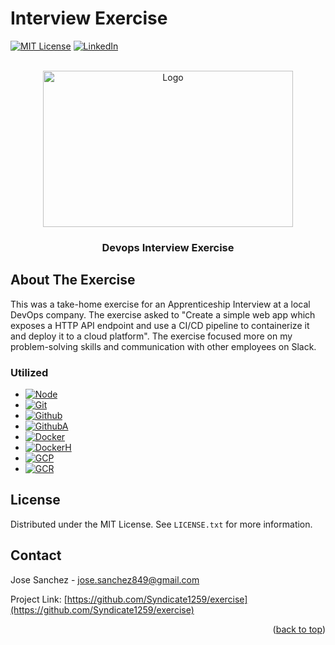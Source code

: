 # Interview Exercise
<!-- Original Template: https://github.com/othneildrew/Best-README-Template/ -->

<!-- PROJECT SHIELDS -->
<!--
*** I'm using markdown "reference style" links for readability.
*** Reference links are enclosed in brackets [ ] instead of parentheses ( ).
*** See the bottom of this document for the declaration of the reference variables
*** for contributors-url, forks-url, etc. This is an optional, concise syntax you may use.
*** https://www.markdownguide.org/basic-syntax/#reference-style-links

[![Contributors][contributors-shield]][contributors-url]
[![Forks][forks-shield]][forks-url]
[![Stargazers][stars-shield]][stars-url]
[![Issues][issues-shield]][issues-url]
-->
[![MIT License][license-shield]][license-url]
[![LinkedIn][linkedin-shield]][linkedin-url]



<!-- PROJECT LOGO -->
<br />
<div align="center">
  <a href="https://github.com/Syndicate1259/exercise">
    <img src="https://cdn.pixabay.com/photo/2018/02/12/13/58/devops-3148393_960_720.png" alt="Logo" width="400" height="250"> 
  </a>
  <!-- Image Source: https://pixabay.com/illustrations/devops-business-process-improvement-3148393/-->
  <h3 align="center">Devops Interview Exercise</h3>
</div>

<!-- ABOUT THE PROJECT -->
## About The Exercise

This was a take-home exercise for an Apprenticeship Interview at a local DevOps company. The exercise asked to "Create a simple web app which exposes a HTTP API endpoint and use a CI/CD pipeline to containerize it and deploy it to a cloud platform". The exercise focused more on my problem-solving skills and communication with other employees on Slack.

### Utilized

* [![Node][Node.js]][Node-url]
* [![Git][Git]][Git-url]
* [![Github][Github]][Github-url]
* [![GithubA][GithubA]][GithubA-url]
* [![Docker][Docker]][Docker-url]
* [![DockerH][DockerH]][DockerH-url]
* [![GCP][GCP]][GCP-url]
* [![GCR][GCR]][GCR-url]

<!-- LICENSE -->
## License

Distributed under the MIT License. See `LICENSE.txt` for more information.



<!-- CONTACT -->
## Contact

Jose Sanchez - jose.sanchez849@gmail.com

Project Link: [https://github.com/Syndicate1259/exercise](https://github.com/Syndicate1259/exercise)

<p align="right">(<a href="#readme-top">back to top</a>)</p>



<!-- MARKDOWN LINKS & IMAGES -->
<!-- https://www.markdownguide.org/basic-syntax/#reference-style-links -->
[license-shield]: https://img.shields.io/github/license/Syndicate1259/exercise.svg?style=for-the-badge
[license-url]: https://github.com/Syndicate1259/exercise/blob/main/LICENSE.txt

[linkedin-shield]: https://img.shields.io/badge/-LinkedIn-black.svg?style=for-the-badge&logo=linkedin&colorB=555
[linkedin-url]: https://linkedin.com/in/jose-sanchez-9b7141140

[Github]: https://img.shields.io/badge/github-000000?style=for-the-badge&logo=github&logoColor=24292f
[Github-url]: https://github.org/

[Git]: https://img.shields.io/badge/git-000000?style=for-the-badge&logo=git
[Git-url]: https://git-scm.com/

[GithubA]: https://img.shields.io/badge/github_actions-000000?style=for-the-badge&logo=githubactions
[GithubA-url]: https://github.org/

[Node.js]: https://img.shields.io/badge/node.js-000000?style=for-the-badge&logo=nodedotjs&logoColor=73aa63
[Node-url]: https://nodejs.org/

[Docker]: https://img.shields.io/badge/docker-000000?style=for-the-badge&logo=docker&logoColor=003f8c
[Docker-url]: https://docker.com/

[DockerH]: https://img.shields.io/badge/docker_hub-000000?style=for-the-badge&logo=docker
[DockerH-url]: https://hub.docker.com/

[GCP]: https://img.shields.io/badge/google_cloud-000000?style=for-the-badge&logo=googlecloud
[GCP-url]: https://cloud.google.com/

[GCR]: https://img.shields.io/badge/google_container_registry-000000?style=for-the-badge&logo=googlecloud
[GCR-url]: https://cloud.google.com/container-registry
